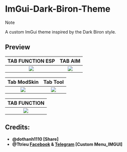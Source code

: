 # ImGui-Dark-Biron-Theme 
> [!NOTE]  
> A custom ImGui theme inspired by the Dark Biron style.
> 
## Preview

|                                            TAB FUNCTION ESP                                 |                                            TAB AIM                                                  |
| :-----------------------------------------------------------------------------------------: | :-------------------------------------------------------------------------------------------------: |
| ![](https://raw.githubusercontent.com/thanhdo1110/ImGui-Dark-Biron-Theme/refs/heads/main/img/IMG_6793.PNG) | ![](https://raw.githubusercontent.com/thanhdo1110/ImGui-Dark-Biron-Theme/refs/heads/main/img/IMG_6794.PNG) |

|                                            Tab ModSkin                                       |                                           Tab Tool                                            |
| :------------------------------------------------------------------------------------------: | :-------------------------------------------------------------------------------------------: |
| ![](https://raw.githubusercontent.com/thanhdo1110/ImGui-Dark-Biron-Theme/refs/heads/main/img/IMG_6795.PNG)         | ![](https://raw.githubusercontent.com/thanhdo1110/ImGui-Dark-Biron-Theme/refs/heads/main/img/IMG_6796.PNG)  |

|                                            TAB FUNCTION                                      |           
| :------------------------------------------------------------------------------------------: | 
| ![](https://raw.githubusercontent.com/thanhdo1110/ImGui-Dark-Biron-Theme/refs/heads/main/img/IMG_6797.PNG) | 

## Credits:
- **@dothanh1110 [Share]**
- **@Ttrieu [Facebook](https://www.facebook.com/profile.php?id=100037323311935) & [Telegram](https://t.me/Ttrieu210) [Custom Menu_IMGUI]**
